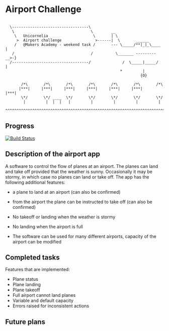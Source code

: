 Airport Challenge
=================

```

  \----------------------------------\
   \                                  \        __
    \   Unicornelia                    \       | \
     >  Airport challenge               >------|  \       ______
    /   @Makers Academy - weekend task /       --- \_____/**|_|_\____  |
   /                                  /          \_______ --------- __>-}
  /----------------------------------/              /  \_____|_____/   |
                                                   *         |
                                                            {O}

       /*\       /*\       /*\       /*\       /*\       /*\       /*\
      |***|     |***|     |***|     |***|     |***|     |***|     |***|
       \*/       \*/ ____  \*/       \*/       \*/       \*/       \*/
        |         |  |  |   |         |         |         |         |
  ^^^^^^^^^^^^^^^^^^^^^^^^^^^^^^^^^^^^^^^^^^^^^^^^^^^^^^^^^^^^^^^^^^^^^^^^^

```

Progress
---------

[![Build Status](https://travis-ci.org/makersacademy/airport_challenge.svg?branch=master)](https://travis-ci.org/makersacademy/airport_challenge)


Description of the airport app
-------

A software to control the flow of planes at an airport. The planes can land and take off provided that the weather is sunny. Occasionally it may be stormy, in which case no planes can land or take off. The app has the following additional features:


* a plane to land at an airport (can also be confirmed)

* from the airport the plane can be instructed to take off (can also be confirmed)

* No takeoff or landing when the weather is stormy

* No landing when the airport is full

* The software can be used for many different airports, capacity of the airport can be modified


Completed tasks
-------

Features that are implemented:

 * Plane status
 * Plane landing
 * Plane takeoff
 * Full airport cannot land planes
 * Variable and default capacity
 * Errors raised for inconsistent actions

Future plans
----------

